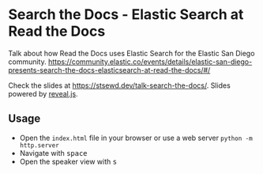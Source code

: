 # Search the Docs - Elastic Search at Read the Docs

Talk about how Read the Docs uses Elastic Search for the Elastic San Diego community.
https://community.elastic.co/events/details/elastic-san-diego-presents-search-the-docs-elasticsearch-at-read-the-docs/#/

Check the slides at <https://stsewd.dev/talk-search-the-docs/>.
Slides powered by [reveal.js](https://github.com/hakimel/reveal.js/).

## Usage

- Open the `index.html` file in your browser or use a web server `python -m http.server`
- Navigate with <kbd>space</kbd>
- Open the speaker view with <kbd>s</kbd>
